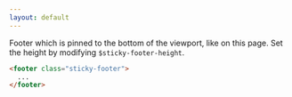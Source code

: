 ```yaml
---
layout: default
---
```


Footer which is pinned to the bottom of the viewport, like on this page.
Set the height by modifying `$sticky-footer-height`.

```html
<footer class="sticky-footer">
  ...
</footer>
```

